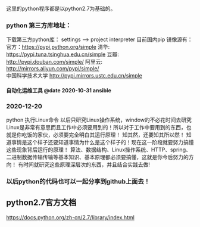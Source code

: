 ###
这里的python程序都是以python2.7为基础的。

### python 第三方库地址：
下载第三方python库： settings --> project interpreter
目前国内pip 镜像源有：
官方：https://pypi.python.org/simple
清华: https://pypi.tuna.tsinghua.edu.cn/simple
豆瓣: http://pypi.douban.com/simple/
阿里云: http://mirrors.aliyun.com/pypi/simple/  
中国科学技术大学 http://pypi.mirrors.ustc.edu.cn/simple

#### 自动化运维工具  @date 2020-10-31 ansible

### 2020-12-20
python 执行Linux命令
以后只研究Linux操作系统，window的不必花时间去研究
Linux是非常有意思而且工作中必须要用到的！所以对于工作中要用到的东西，也就是你吃饭的家伙，必须要完全明白其运行原理！
知其然，还要知其所以然！
知道事情是这个样子还要知道事情为什么是这个样子的！现在这一阶段就要努力搞懂这些现象背后运行的原理！
算法、数据结构、Linux操作系统、HTTP、spring、二进制数据传输传输等基本知识、基本原理都必须要搞懂，这就是你今后努力的方向！
有时间就研究这些原理深层次的东西，并且结合实践去做!

### 以后python的代码也可以一起分享到github上面去！

## python2.7官方文档
https://docs.python.org/zh-cn/2.7/library/index.html




